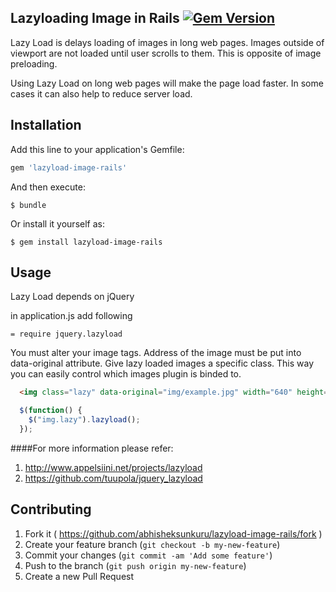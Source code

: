 ## Lazyloading Image in Rails [![Gem Version](https://badge.fury.io/rb/lazyload-image-rails.svg)](http://badge.fury.io/rb/lazyload-image-rails)

Lazy Load is delays loading of images in long web pages. Images outside of viewport are not loaded until user scrolls to them. This is opposite of image preloading. 

Using Lazy Load on long web pages will make the page load faster. In some cases it can also help to reduce server load. 

## Installation

Add this line to your application's Gemfile:

```ruby
gem 'lazyload-image-rails'
```

And then execute:

    $ bundle

Or install it yourself as:

    $ gem install lazyload-image-rails

## Usage
Lazy Load depends on jQuery

in application.js add following
	
	= require jquery.lazyload

You must alter your image tags. Address of the image must be put into data-original attribute. Give lazy loaded images a specific class. This way you can easily control which images plugin is binded to.
```html
  <img class="lazy" data-original="img/example.jpg" width="640" height="480">
```
```javascript
  $(function() {
    $("img.lazy").lazyload();
  });
```
####For more information please refer:

1. http://www.appelsiini.net/projects/lazyload
2. https://github.com/tuupola/jquery_lazyload  

## Contributing

1. Fork it ( https://github.com/abhisheksunkuru/lazyload-image-rails/fork )
2. Create your feature branch (`git checkout -b my-new-feature`)
3. Commit your changes (`git commit -am 'Add some feature'`)
4. Push to the branch (`git push origin my-new-feature`)
5. Create a new Pull Request
